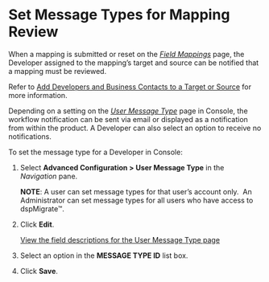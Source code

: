 # Set Message Types for Mapping Review

When a mapping is submitted or reset on the *[Field
Mappings](../../Map/Page_Desc/Field_Mappings_H.htm)* page, the Developer
assigned to the mapping’s target and source can be notified that a
mapping must be reviewed.

Refer to [Add Developers and Business Contacts to a Target or
Source](../../Design/Use_Cases/Add_Developers_and%20Business%20Contacts.htm)
for more information.

Depending on a setting on the *[User Message
Type](../Page_Desc/User_Message_Type.htm)* page in Console, the workflow
notification can be sent via email or displayed as a notification from
within the product. A Developer can also select an option to receive no
notifications.

To set the message type for a Developer in Console:

1.  Select **Advanced Configuration \> User Message Type** in the
    <span style="font-style: italic;">Navigation</span> pane.
    
    **NOTE**: A user can set message types for that user’s account
    only.  An Administrator can set message types for all users who
    have access to dspMigrate™.

2.  Click **Edit**.
    
    [View the field descriptions for the User Message Type
    page](../Page_Desc/User_Message_Type.htm)

3.  Select an option in the **MESSAGE TYPE ID** list box.

4.  Click **Save**.
